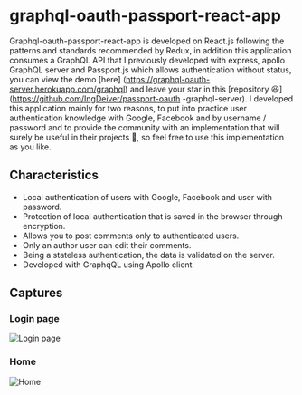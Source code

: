 # graphql-oauth-passport-react-app
Graphql-oauth-passport-react-app is developed on React.js following the patterns and standards recommended by Redux, in addition this application consumes a GraphQL API that I previously developed with express, apollo GraphQL server and Passport.js which allows authentication without status, you can view the demo [here] (https://graphql-oauth-server.herokuapp.com/graphql) and leave your star in this [repository 😆] (https://github.com/IngDeiver/passport-oauth -graphql-server).
I developed this application mainly for two reasons, to put into practice user authentication knowledge with Google, Facebook and by username / password and to provide the community with an implementation that will surely be useful in their projects 📕, so feel free to use this implementation as you like.

## Characteristics
- Local authentication of users with Google, Facebook and user with password.
- Protection of local authentication that is saved in the browser through encryption.
- Allows you to post comments only to authenticated users.
- Only an author user can edit their comments.
- Being a stateless authentication, the data is validated on the server.
- Developed with GraphqQL using Apollo client

## Captures
### Login page
![Login page](https://firebasestorage.googleapis.com/v0/b/files-service.appspot.com/o/images%2FOauth%20client%20react%20app%20login%20image.png?alt=media&token=83b7da3e-9075-499b-97fa-c6b6a01d53de)

### Home
![Home](https://firebasestorage.googleapis.com/v0/b/files-service.appspot.com/o/images%2FOauth%20client%20react%20app%20home%20image.png?alt=media&token=e2dc7fd9-ba33-43fa-9d5d-85185ff97693)
